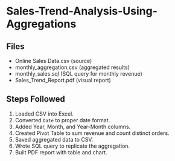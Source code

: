 # Sales-Trend-Analysis-Using-Aggregations
## Files
- Online Sales Data.csv (source)
- monthly_aggregation.csv (aggregated results)
- monthly_sales.sql (SQL query for monthly revenue)
- Sales_Trend_Report.pdf (visual report)

## Steps Followed
1. Loaded CSV into Excel.
2. Converted `Date` to proper date format.
3. Added Year, Month, and Year-Month columns.
4. Created Pivot Table to sum revenue and count distinct orders.
5. Saved aggregated data to CSV.
6. Wrote SQL query to replicate the aggregation.
7. Built PDF report with table and chart.
